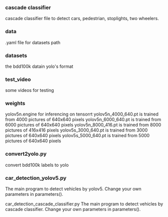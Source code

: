 ### cascade classifier
cascade classifier file to detect cars, pedestrian, stoplights, two wheelers.

### data 
.yaml file for datasets path

### datasets
the bdd100k datain yolo's format

### test_video
some videos for testing

### weights
yolov5n.engine for inferencing on tensorrt
yolov5n_4000_640.pt is trained from 4000 pictures of 640x640 pixels
yolov5n_6000_640.pt is trained from 6000 pictures of 640x640 pixels
yolov5n_8000_416.pt is trained from 8000 pictures of 416x416 pixels
yolov5s_3000_640.pt is trained from 3000 pictures of 640x640 pixels
yolov5s_5000_640.pt is trained from 5000 pictures of 640x640 pixels

### convert2yolo.py
convert bdd100k labels to yolo

### car_detection_yolov5.py
The main program to detect vehicles by yolov5. Change your own parameters in parameters().

car_detection_cascade_classifier.py
The main program to detect vehicles by cascade classifier. Change your own parameters in parameters().